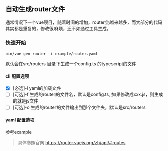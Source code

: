 ## 自动生成router文件

通常情况下一个vue项目，随着时间的增加，router会越来越多，而大部分的代码其实都是重复的，修改很麻烦，还不如通过工具生成。

### 快速开始
```
bin/vue-gen-router -i example/router.yaml 
```
默认会在src/routers 目录下生成一个config.ts 的typescript的文件

#### cli 配置选项
- [x] [必选]-i yaml的加载文件
- [ ] [可选]-f 生成的router的文件名，默认是config.ts, 如果修改成xxx.js，则生成的就是js文件
- [ ] [可选]-o 生成的router的文件输出到那个文件夹，默认是src/routers

#### yaml 配置选项

参考example

> 具体参照官网 https://router.vuejs.org/zh/api/#routes

